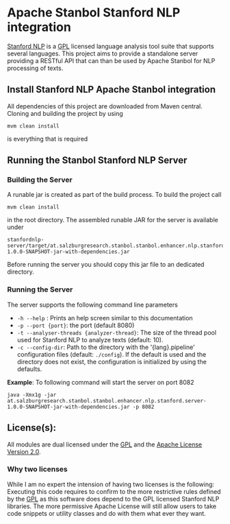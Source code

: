 Apache Stanbol Stanford NLP integration
================

[Stanford NLP](http://www-nlp.stanford.edu/) is a [GPL](http://www.fsf.org/licenses/gpl.html) licensed language analysis tool suite that supports several languages. This project aims to provide a standalone server providing a RESTful API that can than be used by Apache Stanbol for NLP processing of texts.

## Install Stanford NLP Apache Stanbol integration

All dependencies of this project are downloaded from Maven central. Cloning and building the project by using 

    mvm clean install
    
is everything that is required

## Running the Stanbol Stanford NLP Server

### Building the Server

A runable jar is created as part of the build process. To build the project call

    mvm clean install
    
in the root directory. The assembled runable JAR for the server is available under

    stanfordnlp-server/target/at.salzburgresearch.stanbol.stanbol.enhancer.nlp.stanford.server-1.0.0-SNAPSHOT-jar-with-dependencies.jar

Before running the server you should copy this jar file to an dedicated directory.

### Running the Server

The server supports the following command line parameters

* `-h --help` : Prints an help screen similar to this documentation
* `-p --port {port}`: the port (default 8080)
* `-t --analyser-threads {analyzer-thread}`: The size of the thread pool used for Stanford NLP to analyze texts (default: 10).
* `-c --config-dir`: Path to the directory with the '{lang}.pipeline' configuration files (default: `./config`). If the default is used and the directory does not exist, the configuration is initialized by using the defaults.

__Example__: To following command will start the server on port 8082

    java -Xmx1g -jar at.salzburgresearch.stanbol.stanbol.enhancer.nlp.stanford.server-1.0.0-SNAPSHOT-jar-with-dependencies.jar -p 8082


License(s):
-----------

All modules are dual licensed under the [GPL](http://www.fsf.org/licenses/gpl.html) and the [Apache License Version 2.0](LICENSE).

### Why two licenses

While I am no expert the intension of having two licenses is the following: Executing this code requires to confirm to the more restrictive rules defined by the [GPL](http://www.fsf.org/licenses/gpl.html) as this software does depend to the GPL licensed Stanford NLP libraries. The more permissive Apache License will still allow users to take code snippets or utility classes and do with them what ever they want.